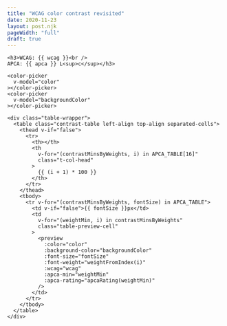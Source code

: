 ```yaml
---
title: "WCAG color contrast revisited"
date: 2020-11-23
layout: post.njk
pageWidth: "full"
draft: true
---
```


<!--
WCAG AA & AAA
APCA - Ratings 4, 3, 2, 1, 0

Essentially there are five levels, including 0 (fail) with level four being the best outcome. In the scoring model, the scores for different aspects of a site get aggregated and averaged to determine overall site score.

- Rating 4  All reading text meets or exceeds the values on the APCA lookup table
- Rating 3  The lowest APCA value is 1-4% below the values on the APCA lookup table
- Rating 2  The lowest APCA value is 5-9% below the values on the APCA lookup table
- Rating 1  The lowest APCA value is 10-15% below the values on the APCA lookup table
- Rating 0  Any failures on the Advanced Perceptual Contrast Algorithm (APCA) lookup table or the lowest APCA value is more than 15% below the values on the APCA lookup table

WCAG 2.0 level AA requires a contrast ratio of at least 4.5:1 for normal text and 3:1 for large text. WCAG 2.1 requires a contrast ratio of at least 3:1 for graphics and user interface components (such as form input borders). WCAG Level AAA requires a contrast ratio of at least 7:1 for normal text and 4.5:1 for large text.


"APCA 80 is similar to WCAG 4.5:1 for a site using light or white backgrounds with dark text.
However, APCA provides more granular guidance on the critical properties of font weight and size, which are inseparable from luminance contrast as part of the overall contrast perception and readability factors." - https://github.com/Myndex/SAPC-APCA/issues/3#issuecomment-711072379
-->

<template id="preview">
  <div
    class="preview"
    :style="cellStyles"
  >
    <div
      class="preview-sample"
      :style="styles"
    >
      Aa
    </div>
    <div class="preview-contrast">
      <div
        class="contrast-label"
        :style="apcaStyles"
      >
        APCA {{ apcaRating }}
      </div>
      <div
        class="contrast-label"
        :class="{'pass': wcagRating.startsWith('A')}"
      >
        WCAG {{ wcagRating }}
      </div>

    </div>
  </div>
</template>

<template id="color-picker">
  <div class="color-picker-wrapper">
    <input
      type="color"
      class="color-picker"
      :value="value"
      @input="$emit('input', $event.target.value)"
    >
    {{ value }}
  </div>
</template>


<div id="app">
  <div>
    <!-- <input type="color" id="head" name="head" value="#e66465" /> -->

    <h3>WCAG: {{ wcag }}<br />
    APCA: {{ apca }} L<sup>c</sup></h3>

    <color-picker
      v-model="color"
    ></color-picker>
    <color-picker
      v-model="backgroundColor"
    ></color-picker>

    <div class="table-wrapper">
      <table class="contrast-table left-align top-align separated-cells">
        <thead v-if="false">
          <tr>
            <th></th>
            <th 
              v-for="(contrastMinsByWeights, i) in APCA_TABLE[16]"
              class="t-col-head"
            >
              {{ (i + 1) * 100 }}
            </th>
          </tr>
        </thead>
        <tbody>
          <tr v-for="(contrastMinsByWeights, fontSize) in APCA_TABLE">
            <td v-if="false">{{ fontSize }}px</td>
            <td
              v-for="(weightMin, i) in contrastMinsByWeights"
              class="table-preview-cell"
            >
              <preview
                :color="color"
                :background-color="backgroundColor"
                :font-size="fontSize"
                :font-weight="weightFromIndex(i)"
                :wcag="wcag"
                :apca-min="weightMin"
                :apca-rating="apcaRating(weightMin)"
              />
            </td>
          </tr>
        </tbody>
      </table>
    </div>
  </div>
</div>

<link rel="stylesheet" href="/css/table.css" />
<link rel="stylesheet" href="/css/forms.css" />

<style>
.contrast-table td {
  border-radius: var(--radius-lg);
}

.t-col-head {
  /*background: yellow;*/
}

.table-preview-cell {
  padding: 0;
}

/*td, {
  max-width: 64px;
  overflow: hidden;
}
*/
.preview {
  padding: var(--gutter);
  border-radius: var(--radius-lg);
}

.preview-sample {
  margin-bottom: var(--gutter);
  font-family: -apple-system,BlinkMacSystemFont,Segoe UI,Helvetica,Arial,sans-serif;
  -webkit-font-smoothing: auto;
}

.contrast-label {
  display: inline-block;
  padding: 2px 4px;
  background: var(--orange);
  border-radius: var(--radius-sm);
  font-size: 13px;
  font-family: var(--monospace);
  font-weight: bold;
  margin-bottom: 4px;
}

.contrast-label.pass {
  background: var(--green);
}

/* COLOR PICKER ------------------------------------------------------------- */

input[type="color"] {
  appearance: none;
  -moz-appearance: none;
  -webkit-appearance: none;
  width: var(--form-control-height);
  height: var(--form-control-height);
  border: 1px solid var(--border-color-light);
  background: none;
  cursor: pointer;
}
</style>

<script type="module">
import { MODE_WCAG, MODE_APCA, getContrast } from '/js/utils/color.js';
import Vue from '/js/vue.esm.browser.js';

/**
 * Keys are font sizes in pixels. Values are arrays with 9 values representing 
 * the recommending minimum contrast percentage across font weights spanning 
 * from 100 to 900.
 *
 * ex. 48: [120, 90, 75, ...]
 * 
 * Text rendered at 48px with a...
 * - font weight of 100 should have a contrast % of 120%
 * - font weight of 200 should have a contrast % of 90%
 * - and so on
 */

let APCA_TABLE = {
  16: [null, null, 130, 120, 100, 80, 75, 70, 70],
  24: [null, 120, 100, 80, 75, 70, 60, 58, 55],
  36: [null, 100, 80, 70, 60, 58, 55, 50, 45],
  72: [100, 75, 60, 55, 50, 45, 40, 40, 40],
}

let WCAG_TABLE_AA = {
  16: [4.5, 4.5, 4.5, 4.5, 4.5, 4.5, 3, 3, 3],
  24: [3, 3, 3, 3, 3, 3, 3, 3, 3],
  36: [3, 3, 3, 3, 3, 3, 3, 3, 3],
  72: [3, 3, 3, 3, 3, 3, 3, 3, 3],
}

let WCAG_TABLE_AAA = {
  16: [7, 7, 7, 7, 7, 7, 4.5, 4.5, 4.5],
  24: [4.5, 4.5, 4.5, 4.5, 4.5, 4.5, 4.5, 4.5, 4.5],
  36: [4.5, 4.5, 4.5, 4.5, 4.5, 4.5, 4.5, 4.5, 4.5],
  72: [4.5, 4.5, 4.5, 4.5, 4.5, 4.5, 4.5, 4.5, 4.5],
}

function editTable(table) {
  let newObj = {};
  for (const [key, value] of Object.entries(table)) {
    value.forEach((val, i) => {
      if (i === 0){
         newObj[key] = [];
      } 
      if (i % 2 === 0) {
         newObj[key].push(val);
      }
    })
  }
  return newObj;
}

APCA_TABLE = editTable(APCA_TABLE);
WCAG_TABLE_AA = editTable(WCAG_TABLE_AA);
WCAG_TABLE_AAA = editTable(WCAG_TABLE_AAA);

Vue.component('preview', {
  template: '#preview',
  props: {
    color: String,
    backgroundColor: String,
    fontSize: [String, Number],
    fontWeight: Number,
    wcag: Number,
    apcaMin: Number,
    apcaRating: Number,
  },

  data() {
    return {
      APCA_TABLE,
      WCAG_TABLE_AA,
      WCAG_TABLE_AAA,
    };
  },

  computed: {
    styles() {
      return {
        color: this.color,
        fontSize: `${this.fontSize}px`,
        fontWeight: this.fontWeight,
      };
    },

    cellStyles() {
      return {
        backgroundColor: this.backgroundColor,
      };
    },

    apcaStyles() {
      let bg;
      if (this.apcaRating === 4) {
        bg = 'var(--green)';
      } else if (this.apcaRating >= 1) {
        bg = 'var(--yellow)';
      } else {
        bg = 'var(--orange)';
      }
      return {
        backgroundColor: bg,
      };
    },

    wcagRating() {
      const aaaMin = WCAG_TABLE_AAA[this.fontSize][this.fontWeight / 100 - 1];
      const aaMin = WCAG_TABLE_AA[this.fontSize][this.fontWeight / 100 - 1];
      if (this.wcag >= aaaMin) {
        return 'AAA';
      } else if (this.wcag >= aaMin) {
        return 'AA';
      }
      return '✘'
    },
  },
});


Vue.component('color-picker', {
  template: '#color-picker',  
  props: {
    value: String,
  },
});


new Vue({
  el: '#app',

  data() {
    return {
      APCA_TABLE,
      WCAG_TABLE_AA,
      WCAG_TABLE_AAA,
      color: '#333333', //'#ffffff',
      backgroundColor: '#f3f3f3', // '#319EFA',
    };
  },

  computed: {
    wcag() {
      return getContrast(this.color, this.backgroundColor, MODE_WCAG);
    },
    apca() {
      return getContrast(this.color, this.backgroundColor, MODE_APCA);
    },
  },

  methods: {
    /* Using an `*` to do inline math was causing the Markdown parser to think
    the Vue template was trying to add emphasis to text with * and it parsed 
    that block. */
    weightFromIndex(i) {
      return (i + 1) * 100;
    },

    apcaRating(weightMin) {
      const contrastPercentage = this.apca / weightMin;
      if (!weightMin) {
        return '✘';
      } else if (contrastPercentage >= 1) {
        return 4;
      } else if (contrastPercentage >= 0.96) {
        return 3;
      } else if (contrastPercentage >= 0.91) {
        return 2;
      } else if (contrastPercentage >= 0.85) {
        return 1;
      }
      return '✘';
    },
  },

  mounted() {

  },
})   
</script>
